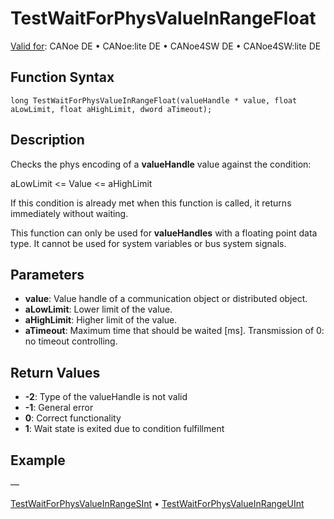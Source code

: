 # TestWaitForPhysValueInRangeFloat

[Valid for](../../../Shared/FeatureAvailability.md): CANoe DE • CANoe:lite DE • CANoe4SW DE • CANoe4SW:lite DE

## Function Syntax

```
long TestWaitForPhysValueInRangeFloat(valueHandle * value, float aLowLimit, float aHighLimit, dword aTimeout);
```

## Description

Checks the phys encoding of a **valueHandle** value against the condition:

aLowLimit \<= Value \<= aHighLimit

If this condition is already met when this function is called, it returns immediately without waiting.

This function can only be used for **valueHandles** with a floating point data type. It cannot be used for system variables or bus system signals.

## Parameters

- **value**: Value handle of a communication object or distributed object.
- **aLowLimit**: Lower limit of the value.
- **aHighLimit**: Higher limit of the value.
- **aTimeout**: Maximum time that should be waited [ms]. Transmission of 0: no timeout controlling.

## Return Values

- **-2**: Type of the valueHandle is not valid
- **-1**: General error
- **0**: Correct functionality
- **1**: Wait state is exited due to condition fulfillment

## Example

—

[TestWaitForPhysValueInRangeSInt](CAPLfunctionTestWaitForPhysValueInRangeSInt.md) • [TestWaitForPhysValueInRangeUInt](CAPLfunctionTestWaitForPhysValueInRangeUInt.md)
